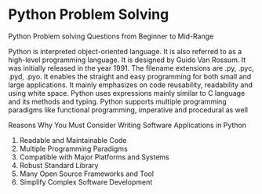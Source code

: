 # Python Problem Solving
Python Problem solving Questions from Beginner to Mid-Range

Python is interpreted object-oriented language. 
It is also referred to as a high-level programming language. It is designed by Guido Van Rossum. 
It was initially released in the year 1991. The filename extensions are .py, .pyc, .pyd, .pyo. 
It enables the straight and easy programming for both small and large applications.
It mainly emphasizes on code reusability, readability and using white space. Python uses expressions mainly similar to C language and its methods and typing.
Python supports multiple programming paradigms like functional programming, imperative and procedural as well

Reasons Why You Must Consider Writing Software Applications in Python
1) Readable and Maintainable Code
2) Multiple Programming Paradigms
3) Compatible with Major Platforms and Systems
4) Robust Standard Library
5) Many Open Source Frameworks and Tool
6) Simplify Complex Software Development
